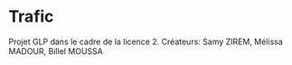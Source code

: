 # Trafic
Projet GLP dans le cadre de la licence 2.
Créateurs: Samy ZIREM, Mélissa MADOUR, Billel MOUSSA
